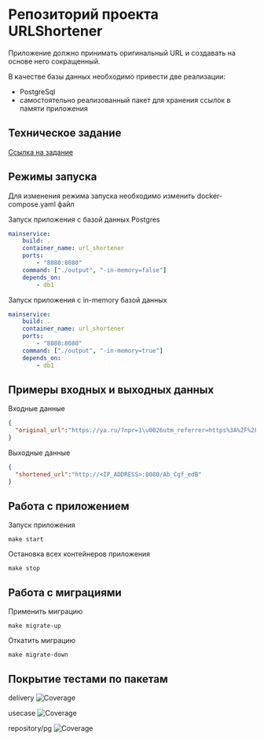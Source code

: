 # Репозиторий проекта URLShortener 
Приложение должно принимать оригинальный URL и создавать на основе него сокращенный. 

В качестве базы данных необходимо привести две реализации:
- PostgreSql
- самостоятельно реализованный пакет для хранения ссылок в памяти приложения
## Техническое задание 
[Ссылка на задание](https://docs.google.com/document/d/1gPAgIpscDjXrczlDdzLfS-XJqpu59HjcgRgO0eRsTvM/edit?tab=t.0)
## Режимы запуска
Для изменения режима запуска необходимо изменить docker-compose.yaml файл

Запуск приложения с базой данных Postgres 
```yaml
mainservice:
    build: .
    container_name: url_shortener
    ports:
        - "8080:8080"
    command: ["./output", "-in-memory=false"]
    depends_on:
        - db1
```
Запуск приложения с in-memory базой данных 
```yaml
mainservice:
    build: .
    container_name: url_shortener
    ports:
        - "8080:8080"
    command: ["./output", "-in-memory=true"]
    depends_on:
        - db1
```
## Примеры входных и выходных данных
Входные данные 
```json
{
  "original_url":"https://ya.ru/?npr=1\u0026utm_referrer=https%3A%2F%2Fyandex.ru%2F\u0026ysclid=m7s5w6kifw169384164"
}
```
Выходные данные 
```json
{
  "shortened_url":"http://<IP_ADDRESS>:8080/Ab_Cgf_edB"
}
```
## Работа с приложением
Запуск приложения
```shell
make start
```
Остановка всех контейнеров приложения
```shell
make stop
```
## Работа с миграциями 
Применить миграцию
```shell
make migrate-up
```
Откатить миграцию
```shell
make migrate-down
```
## Покрытие тестами по пакетам
delivery ![Coverage](https://img.shields.io/badge/Coverage-92.6%25-90EE90)


usecase  ![Coverage](https://img.shields.io/badge/Coverage-95.0%25-90EE90)


repository/pg ![Coverage](https://img.shields.io/badge/Coverage-90.5%25-c5e384)